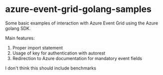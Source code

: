 # azure-event-grid-golang-samples
Some basic examples of interaction with Azure Event Grid using the Azure golang SDK.

Main features:
1. Proper import statement
2. Usage of key for authentication with autorest
3. Redirection to Azure documentation for mandatory event fields

I don't think this should include benchmarks
